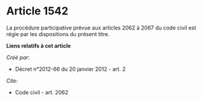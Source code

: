 # Article 1542

La procédure participative prévue aux articles 2062 à 2067 du code civil est régie par les dispositions du présent titre.

**Liens relatifs à cet article**

_Créé par_:

  - Décret n°2012-66 du 20 janvier 2012 - art. 2

_Cite_:

  - Code civil - art. 2062
